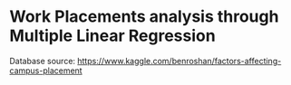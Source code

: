 # Work Placements analysis through Multiple Linear Regression

Database source: https://www.kaggle.com/benroshan/factors-affecting-campus-placement

